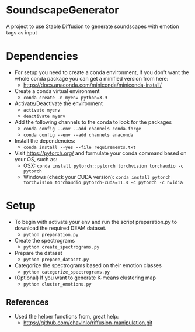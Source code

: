 # SoundscapeGenerator
A project to use Stable Diffusion to generate soundscapes with emotion tags as input

# Dependencies
- For setup you need to create a conda environment, if you don't want the whole conda package you can get a minified version from here:
  - https://docs.anaconda.com/miniconda/miniconda-install/
- Create a conda virtual environment
  - `conda create -n myenv python=3.9`
- Activate/Deactivate the environment
  - `activate myenv`
  - `deactivate myenv`
- Add the following channels to the conda to look for the packages
  - `conda config --env --add channels conda-forge`
  - `conda config --env --add channels anaconda`
- Install the dependencies:
  - `conda install --yes --file requirements.txt`
- Visit https://pytorch.org/ and formulate your conda command based on your OS, such as:
  - OSX: `conda install pytorch::pytorch torchvision torchaudio -c pytorch`
  - Windows (check your CUDA version): `conda install pytorch torchvision torchaudio pytorch-cuda=11.8 -c pytorch -c nvidia`
# Setup
- To begin with activate your env and run the script preparation.py to download the required DEAM dataset.
  - `python preparation.py`
- Create the spectrograms
  - `python create_spectrograms.py`
- Prepare the dataset
  - `python prepare_dataset.py`
- Categorize the spectrograms based on their emotion classes
  - `python categorize_spectrograms.py`
- (Optional) If you want to generate K-means clustering map
  - `python cluster_emotions.py`
## References

- Used the helper functions from, great help:
  - https://github.com/chavinlo/riffusion-manipulation.git